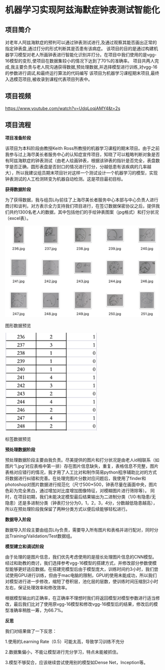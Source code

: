 # 机器学习实现阿兹海默症钟表测试智能化
## 项目简介 
对老年人阿兹海默症的预判可以通过钟表测试进行,及通过观察其能否画出正常的指定钟表盘,通过打分的形式判断其是否患有该病症。 该项目的目的是通过构建机器学习模型对老人所画钟表进行智能化识别并打分。在项目中我们使用的是vgg-16模型的变形,使项目在数据集较小的情况下达到了70%的准确率。 项目共两人完成,我主要负责与老人院沟通获得数据,预处理数据,并选择模型进行训练,对vgg-16的参数进行调试,和最终运行算法的代码编写 该项目为机器学习课程期末项目,最终入选模范项目,被收录到课程代表项目列表中。
## 项目视频
https://www.youtube.com/watch?v=UdqLoqjAMY4&t=2s
## 项目流程
**项目准备阶段**

该项目为本科阶段由教授Keith Ross所教授的机器学习课程的期末项目。由于之前我参与过上海尽美长者服务中心的认知症宣传项目，知晓了可以粗略判断对象是否有阿兹海默症的钟表测试（由老人绘画钟表，根据该钟表的指针是否完全，表盘数字是否正确，圆形表盘是否封口的情况进行打分，分越低患有该疾病的几率越大），所以我建议组员期末项目针对这样一个测试设计一个机器学习的模型，实现钟表测试的人工检测转变为机器自动检测。这是项目最初目标。

**获得数据阶段**

为了获得数据，我与组员Lily前往了上海尽美长者服务中心本部与中心负责人进行商讨和谈判，对方表示全力支持我们项目进行，在签订数据保密协议之后，提供我们共约1300名老人的数据，其中包括他们的手绘钟表图案（jpg格式）和打分状况（excel表）。

<img src = "readme_imgs/1.png" width = '500'>

图形数据预览

<img src = "readme_imgs/6.png" width = '300'>

标签数据预览

**预处理数据阶段**

预处理数据阶段主要由我负责。尽美提供的图片和打分状况是由老人id相联系（如图片‘1.jpg’对应表格中第一排）存在图片信息缺失，重复，表格信息不完整，图片表格对应错行的情况，我才用了人工比对和制作简易python程序辅助比对的方式将数据进行纠错和完善。在处理完图片分数对应问题后，我使用了finder和photoshop对图片数据进行规范化（尺寸500*500，钟表尽量在画面中央，图片色彩为完全黑白，通过增加对比度增加图像特征，对模糊图片进行筛除等）。
同时，在项目初期，我们未能决定模型最后结果输出为二进制分类（1/0:有隐患/无隐患）还是多进制分类（钟表打分分为0，1，2，3，4分，分数越低隐患越高），所以在预处理阶段我保留了两种分类方式以便后续能够轻松进行。

**数据导入阶段**

数据导入阶段主要由组员Lily负责，需要导入所有图片和表格并进行配对，同时分出Training/Validation/Test数据组。

**模型建立和调试阶段**

由于处理的是图片信息，我们优先考虑使用的是擅长处理图片信息的CNN模型。经过和助教的商讨，我们选择参考vgg-16模型的搭建方式，并修改部分参数使模型能够更好适应数据。在搭建完模型后由于模型庞大，训练时间约3小时，我们尝试使用GPU进行训练，但由于mac电脑的限制，GPU的使用未能成功，所以我们对模型进行进一步修改，缩短了卷积层，池化层的层数，使训练时间压缩到2小时左右，保证处理效率和修改效率。

根据模型输出的正确率，在正确率不理想时我们将返回模型对模型参数进行适当修改，最后我们比对了使用原vgg-16模型和修改vgg-16模型后的结果，修改后的模型准确率稍胜一筹，为66.7%。

**反思**

我们对结果做了一下反思：

1.使用的Learning Rate（0.5）可能太高，导致学习训练不充分

2.数据集偏小，不能让模型进行充分学习，特点未能被抓住。

3.模型不够契合，应该继续尝试使用别的模型如Dense Net，Inception等。





